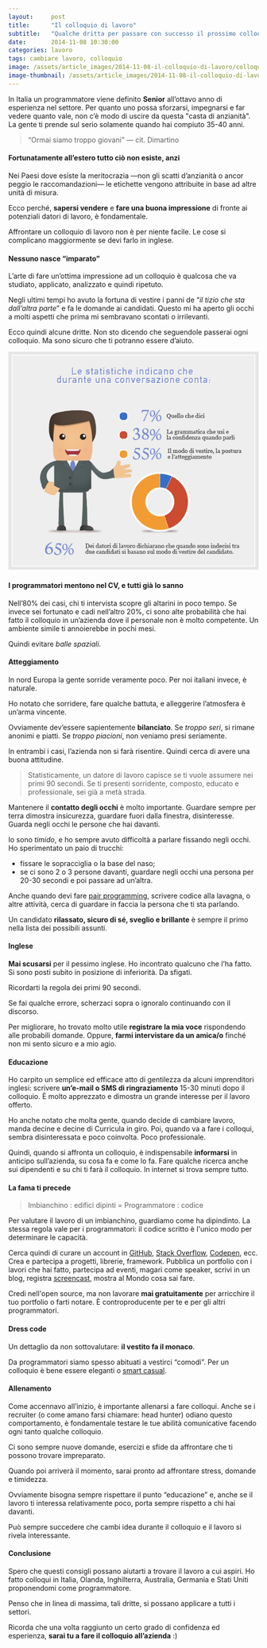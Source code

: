 ```yaml
---
layout:     post
title:      "Il colloquio di lavoro"
subtitle:   "Qualche dritta per passare con successo il prossimo colloquio in inglese."
date:       2014-11-08 10:30:00
categories: lavoro
tags: cambiare lavoro, colloquio
image: /assets/article_images/2014-11-08-il-colloquio-di-lavoro/colloqui.jpg
image-thumbnail: /assets/article_images/2014-11-08-il-colloquio-di-lavoro/colloqui-thumb.jpg
---
```


In Italia un programmatore viene definito **Senior** all’ottavo anno di esperienza nel settore. Per quanto uno possa sforzarsi, impegnarsi e far vedere quanto vale, non c’è modo di uscire da questa "casta di anzianità". La gente ti prende sul serio solamente quando hai compiuto 35-40 anni.

> “Ormai siamo troppo giovani” &mdash; cit. Dimartino

#### Fortunatamente all’estero tutto ciò non esiste, anzi

Nei Paesi dove esiste la meritocrazia &mdash;non gli scatti d’anzianità o ancor peggio le raccomandazioni&mdash; le etichette vengono attribuite in base ad altre unità di misura.

Ecco perché, **sapersi vendere** e **fare una buona impressione** di fronte ai potenziali datori di lavoro, è fondamentale.

Affrontare un colloquio di lavoro non è per niente facile. 
Le cose si complicano maggiormente se devi farlo in inglese. 

#### Nessuno nasce “imparato”

L’arte di fare un’ottima impressione ad un colloquio è qualcosa che va studiato, applicato, analizzato e quindi ripetuto.

Negli ultimi tempi ho avuto la fortuna di vestire i panni de “*il tizio che sta dall’altra parte*” e fa le domande ai candidati. 
Questo mi ha aperto gli occhi a molti aspetti che prima mi sembravano scontati o irrilevanti.

Ecco quindi alcune dritte. Non sto dicendo che seguendole passerai ogni colloquio. Ma sono sicuro che ti potranno essere d’aiuto.

![Il primo impatto è quello che conta](/assets/article_images/2014-11-08-il-colloquio-di-lavoro/omino.jpg)

#### I programmatori mentono nel CV, e tutti già lo sanno

Nell’80% dei casi, chi ti intervista scopre gli altarini in poco tempo.
Se invece sei fortunato e cadi nell’altro 20%, ci sono alte probabilità che hai fatto il colloquio in un’azienda dove il personale non è molto competente. 
Un ambiente simile ti annoierebbe in pochi mesi. 

Quindi evitare _balle spaziali_.


#### Atteggiamento
In nord Europa la gente sorride veramente poco. Per noi italiani invece, è naturale.

Ho notato che sorridere, fare qualche battuta, e alleggerire l’atmosfera è un’arma vincente.  

Ovviamente dev’essere sapientemente **bilanciato**.
Se _troppo seri_, si rimane anonimi e piatti. Se _troppo piacioni_, non veniamo presi seriamente. 

In entrambi i casi, l’azienda non si farà risentire. Quindi cerca di avere una buona attitudine.

> Statisticamente, un datore di lavoro capisce se ti vuole assumere nei primi 90 secondi. Se ti presenti sorridente, composto, educato e professionale, sei già a metà strada.

Mantenere il **contatto degli occhi** è molto importante. Guardare sempre per terra dimostra insicurezza, guardare fuori dalla finestra, disinteresse. Guarda negli occhi le persone che hai davanti.

Io sono _timido_, e ho sempre avuto difficoltà a parlare fissando negli occhi. Ho sperimentato un paio di trucchi:

- fissare le sopracciglia o la base del naso;
- se ci sono 2 o 3 persone davanti, guardare negli occhi una persona per 20-30 secondi e poi passare ad un’altra. 

Anche quando devi fare [pair programming], scrivere codice alla lavagna, o altre attività, cerca di guardare in faccia la persona che ti sta parlando.

Un candidato **rilassato, sicuro di sé, sveglio e brillante** è sempre il primo nella lista dei possibili assunti.

#### Inglese
**Mai scusarsi** per il pessimo inglese. Ho incontrato qualcuno che l’ha fatto. 
Si sono posti subito in posizione di inferiorità. Da sfigati.

Ricordarti la regola dei primi 90 secondi.

Se fai qualche errore, scherzaci sopra o ignoralo continuando con il discorso.

Per migliorare, ho trovato molto utile **registrare la mia voce** rispondendo alle probabili domande. Oppure, **farmi intervistare da un amica/o** finché non mi sento sicuro e a mio agio.


#### Educazione
Ho carpito un semplice ed efficace atto di gentilezza da alcuni imprenditori inglesi:
scrivere **un’e-mail o SMS di ringraziamento** 15-30 minuti dopo il colloquio. È molto apprezzato e dimostra un grande interesse per il lavoro offerto.

Ho anche notato che molta gente, quando decide di cambiare lavoro, manda decine e decine di Curricula in giro. Poi, quando va a fare i colloqui, sembra disinteressata e poco coinvolta. Poco professionale.

Quindi, quando si affronta un colloquio, è indispensabile **informarsi** in anticipo sull’azienda, su cosa fa e come lo fa. 
Fare qualche ricerca anche sui dipendenti e su chi ti farà il colloquio. In internet si trova sempre tutto.


#### La fama ti precede

> Imbianchino : edifici dipinti = Programmatore : codice

Per valutare il lavoro di un imbianchino, guardiamo come ha dipindinto.
La stessa regola vale per i programmatori: il codice scritto è l'unico modo per determinare le capacità.

Cerca quindi di curare un account in [GitHub], [Stack Overflow], [Codepen], ecc.
Crea e partecipa a progetti, librerie, framework. Pubblica un portfolio con i lavori che hai fatto, partecipa ad eventi, magari come speaker, scrivi in un blog, registra [screencast], mostra al Mondo cosa sai fare.

Credi nell'open source, ma non lavorare __mai gratuitamente__ per arricchire il tuo portfolio o farti notare. È controproducente per te e per gli altri programmatori.


#### Dress code
Un dettaglio da non sottovalutare: **il vestito fa il monaco**.

Da programmatori siamo spesso abituati a vestirci “comodi”. Per un colloquio è bene essere eleganti o [smart casual].

#### Allenamento
Come accennavo all’inizio, è importante allenarsi a fare colloqui. Anche se i recruiter (o come amano farsi chiamare: head hunter) odiano questo comportamento, è fondamentale testare le tue abilità comunicative facendo ogni tanto qualche colloquio.

Ci sono sempre nuove domande, esercizi e sfide da affrontare che ti possono trovare impreparato.

Quando poi arriverà il momento, sarai pronto ad affrontare stress, domande e timidezza.

Ovviamente bisogna sempre rispettare il punto “educazione” e, anche se il lavoro ti interessa relativamente poco, porta sempre rispetto a chi hai davanti.

Può sempre succedere che cambi idea durante il colloquio e il lavoro si rivela interessante.

#### Conclusione

Spero che questi consigli possano aiutarti a trovare il lavoro a cui aspiri. 
Ho fatto colloqui in Italia, Olanda, Inghilterra, Australia, Germania e Stati Uniti proponendomi come programmatore.

Penso che in linea di massima, tali dritte, si possano applicare a tutti i settori.

Ricorda che una volta raggiunto un certo grado di confidenza ed esperienza, **sarai tu a fare il colloquio all’azienda** :)


[pair programming]: http://it.wikipedia.org/wiki/Pair_programming
[Codepen]:  http://codepen.io/
[GitHub]: https://github.com/
[Stack Overflow]: http://stackoverflow.com/
[screencast]: http://it.wikipedia.org/wiki/Screencast
[smart casual]: http://www.pinterest.com/search/pins/?q=man%20smart%20casual